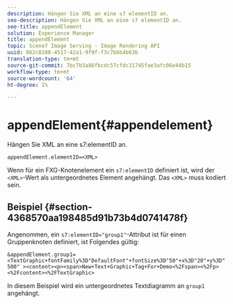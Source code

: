 ```yaml
---
description: Hängen Sie XML an eine s7 elementID an.
seo-description: Hängen Sie XML an eine s7 elementID an.
seo-title: appendElement
solution: Experience Manager
title: appendElement
topic: Scene7 Image Serving - Image Rendering API
uuid: 062c8288-4517-42a1-9f9f-f3c7bbb4b63b
translation-type: tm+mt
source-git-commit: 7bc7b3a86fbcdc57cfdc31745fae3afc06e44b15
workflow-type: tm+mt
source-wordcount: '64'
ht-degree: 1%

---
```



# appendElement{#appendelement}

Hängen Sie XML an eine s7:elementID an.

`appendElement.elementID=<XML>`

Wenn für ein FXG-Knotenelement ein `s7:elementID` definiert ist, wird der `<XML>`-Wert als untergeordnetes Element angehängt. Das `<XML>` muss kodiert sein.

## Beispiel {#section-4368570aa198485d91b73b4d0741478f}

Angenommen, ein `s7:elementID="group1"`-Attribut ist für einen Gruppenknoten definiert, ist Folgendes gültig:

`&appendElement.group1=<TextGraphic+fontFamily%3D"DefaultFont"+fontSize%3D"50"+x%3D"20"+y%3D"500" ><content><p><span>New+Text+Graphic+Tag+For+Demo<%2Fspan><%2Fp><%2Fcontent><%2FTextGraphic>`

In diesem Beispiel wird ein untergeordnetes Textdiagramm an `group1` angehängt.
